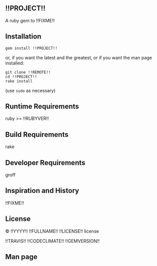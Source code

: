 !!PROJECT!!
---------
A ruby gem to !!FIXME!!

Installation
---------
`gem install !!PROJECT!!`

or, if you want the latest and the greatest, 
or if you want the man page installed:

    git clone !!REMOTE!!
    cd !!PROJECT!!
    rake install

(use `sudo` as necessary)

Runtime Requirements
---------
ruby >= !!RUBYVER!!

Build Requirements
---------
rake

Developer Requirements
---------
groff

Inspiration and History
---------
!!FIXME!!

License
---------
© !!YYYY!! !!FULLNAME!!
!!LICENSE!! license

!!TRAVIS!!
!!CODECLIMATE!!
!!GEMVERSION!!

Man page
---------
